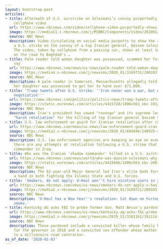 ```yaml
---
layout: bootstrap-post
articles:
- title: Aftermath of U.S. airstrike on Soleimani’s convoy purportedly captured in
    cellphone video
  url: https://www.nbcnews.com/video/cellphone-video-purportedly-shows-aftermath-of-u-s-airstrike-on-soleimani-s-convoy-in-baghdad-76000325765
  image: https://media11.s-nbcnews.com/j/MSNBC/Components/Video/202001/AFP_1NF0C3.nbcnews-fp-1200-630.jpg
  source: NBC News
  description: Video circulating on social media purports to show the aftermath of
    a U.S. strike on the convoy of a top Iranian general, Qassem Soleimani, in Baghdad.
    The video, taken by cellphone from a passing car, shows at least two burning cars
    on the road to Baghdad's …
- title: Palm reader told woman daughter was possessed, scammed her for $70,000, police
    say
  url: https://www.nbcnews.com/news/us-news/palm-reader-told-woman-daughter-was-possessed-scammed-her-70-n1109891
  image: https://media4.s-nbcnews.com/j/newscms/2020_01/3169731/200103-tracey-milanovich-2x1-al-0810_2ac35d02016f47746b8baaef06e039b9.nbcnews-fp-1200-630.jpg
  source: NBC News
  description: A palm reader in Somerset, Massachusetts allegedly told a woman that
    her daughter was possessed to get her to hand over $71,000.
- title: 'Trump tweets after U.S. strike: ''Iran never won a war, but never lost a
    negotiation'''
  url: https://www.nbcnews.com/politics/politics-news/trump-tweets-after-u-s-strike-iran-never-won-war-n1109906
  image: https://static.euronews.com/articles/4415720/1000x563_nbc-191206-donald-trump-ew-506p_de97c70e9a1ef186f3022c1788d2f4f7.jpg
  source: NBC News
  description: Iran's president has vowed "revenge" and its supreme leader has pledged
    "harsh retaliation" for the killing of top Iranian general Qassem Soleimani.
- title: U.S. law enforcement on guard for Iranian retaliation after commander killed
  url: https://www.nbcnews.com/news/us-news/law-enforcement-guard-iran-retaliation-u-s-after-commander-killed-n1109826
  image: https://media2.s-nbcnews.com/j/newscms/2020_01/684846/140925-subway-new-york-1152_53e8174d40e25618915d970d6ecefa90.nbcnews-fp-1200-630.jpg
  source: NBC News
  description: U.S. law enforcement agencies are keeping an eye on events in case
    there are any attempts at retaliation following a U.S. strike that killed an Iranian
    commander in Iraq.
- title: Who was the Iranian 'shadow commander' killed in a U.S. airstrike?
  url: https://www.nbcnews.com/news/world/who-was-qassim-suleimani-why-does-his-death-matter-n1109846
  image: https://static.euronews.com/articles/4415606/1000x563_nbc-200103-qassim-suleimani-mc-10092_d1cb2fc075fba23ae824fc704fe6c9fc.jpg
  source: NBC News
  description: The 62-year-old Major General led Iran's elite Quds Force, which had
    a hand in both fighting the Islamic State and U.S. forces.
- title: 'Smokers, do not apply: U-Haul won''t hire nicotine users in 21 states'
  url: https://www.nbcnews.com/news/us-news/smokers-do-not-apply-u-haul-won-t-hire-nicotine-n1109886
  image: https://media2.s-nbcnews.com/j/newscms/2020_01/3169721/200103-uhaul-al-0803_d8b130cd79753bef558b0b4ec647e1eb.nbcnews-fp-1200-630.jpg
  source: NBC News
  description: 'U-Haul has a New Year''s resolution: Cut down on hiring people who
    smoke.'
- title: Kentucky AG asks FBI to probe former Gov. Matt Bevin's pardons
  url: https://www.nbcnews.com/news/us-news/kentucky-ag-asks-fbi-probe-former-gov-matt-bevin-s-n1109871
  image: https://media2.s-nbcnews.com/j/newscms/2019_51/3101161/191114-matt-bevin-cs-1248p_e979a90cbad8480ab496134d14657e11.nbcnews-fp-1200-630.jpg
  source: NBC News
  description: Those pardoned include a convicted killer whose family held a fundraiser
    for the governor in 2018 and a convicted sex offender whose mother was married
    to a millionaire road contractor.
as_of_date: '2020-01-03'
---
```


